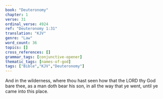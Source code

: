 ```yaml
---
book: "Deuteronomy"
chapter: 1
verse: 31
ordinal_verse: 4924
ref: "Deuteronomy 1:31"
translation: "KJV"
genre: "Law"
word_count: 36
topics: []
cross_references: []
grammar_tags: [conjunctive-opener]
thematic_tags: [names-of-god]
tags: ["Bible","KJV","Deuteronomy"]
---
```

And in the wilderness, where thou hast seen how that the LORD thy God bare thee, as a man doth bear his son, in all the way that ye went, until ye came into this place.
